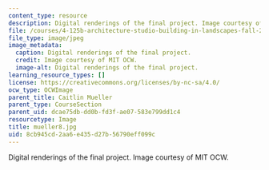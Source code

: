 ```yaml
---
content_type: resource
description: Digital renderings of the final project. Image courtesy of MIT OCW.
file: /courses/4-125b-architecture-studio-building-in-landscapes-fall-2005/8cb945cd2aa6e435d27b56790eff099c_mueller8.jpg
file_type: image/jpeg
image_metadata:
  caption: Digital renderings of the final project.
  credit: Image courtesy of MIT OCW.
  image-alt: Digital renderings of the final project.
learning_resource_types: []
license: https://creativecommons.org/licenses/by-nc-sa/4.0/
ocw_type: OCWImage
parent_title: Caitlin Mueller
parent_type: CourseSection
parent_uid: dcae75db-dd0b-fd3f-ae07-583e799dd1c4
resourcetype: Image
title: mueller8.jpg
uid: 8cb945cd-2aa6-e435-d27b-56790eff099c
---
```

Digital renderings of the final project. Image courtesy of MIT OCW.